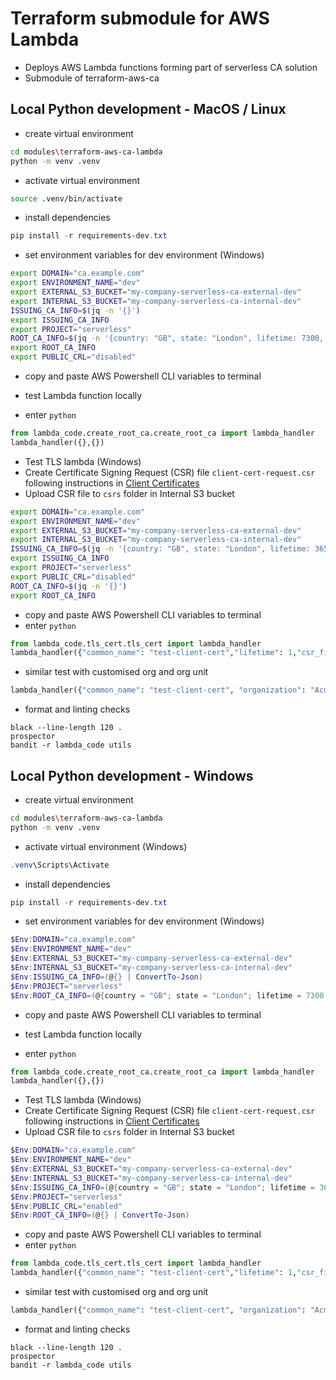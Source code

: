 # Terraform submodule for AWS Lambda
* Deploys AWS Lambda functions forming part of serverless CA solution
* Submodule of terraform-aws-ca

## Local Python development - MacOS / Linux
* create virtual environment
```bash
cd modules\terraform-aws-ca-lambda
python -m venv .venv
```
* activate virtual environment
```bash
source .venv/bin/activate
```
* install dependencies
```powershell
pip install -r requirements-dev.txt
```
* set environment variables for dev environment (Windows)
```bash
export DOMAIN="ca.example.com"
export ENVIRONMENT_NAME="dev"
export EXTERNAL_S3_BUCKET="my-company-serverless-ca-external-dev"
export INTERNAL_S3_BUCKET="my-company-serverless-ca-internal-dev"
ISSUING_CA_INFO=$(jq -n '{}')
export ISSUING_CA_INFO
export PROJECT="serverless"
ROOT_CA_INFO=$(jq -n '{country: "GB", state: "London", lifetime: 7300, locality: "London", organization: "serverless", organizationalUnit: "Security Operations", commonName: "Serverless Development Root CA", emailAddress: "secops@example.com", pathLengthConstraint: 1}')
export ROOT_CA_INFO
export PUBLIC_CRL="disabled"
```
* copy and paste AWS Powershell CLI variables to terminal

* test Lambda function locally
* enter `python`
```python
from lambda_code.create_root_ca.create_root_ca import lambda_handler
lambda_handler({},{})
```
* Test TLS lambda (Windows)
* Create Certificate Signing Request (CSR) file `client-cert-request.csr` following instructions in [Client Certificates](../../docs/client-certificates.md)
* Upload CSR file to `csrs` folder in Internal S3 bucket
```bash
export DOMAIN="ca.example.com"
export ENVIRONMENT_NAME="dev"
export EXTERNAL_S3_BUCKET="my-company-serverless-ca-external-dev"
export INTERNAL_S3_BUCKET="my-company-serverless-ca-internal-dev"
ISSUING_CA_INFO=$(jq -n '{country: "GB", state: "London", lifetime: 3650, locality: "London", organization: "serverless", organizationalUnit: "Security Operations", commonName: "Serverless Development Issuing CA", emailAddress: "secops@example.com", pathLengthConstraint: 0}')
export ISSUING_CA_INFO
export PROJECT="serverless"
export PUBLIC_CRL="disabled"
ROOT_CA_INFO=$(jq -n '{}')
export ROOT_CA_INFO
```
* copy and paste AWS Powershell CLI variables to terminal
* enter `python`
```python
from lambda_code.tls_cert.tls_cert import lambda_handler
lambda_handler({"common_name": "test-client-cert","lifetime": 1,"csr_file": "client-cert-request.csr","force_issue": True},{})
```
* similar test with customised org and org unit
```python
lambda_handler({"common_name": "test-client-cert", "organization": "Acme Inc.", "organizational_unit": "Animation Department","lifetime": 1,"csr_file": "client-cert-request.csr","force_issue": True},{})
```
* format and linting checks
```commandline
black --line-length 120 .
prospector
bandit -r lambda_code utils
```

## Local Python development - Windows
* create virtual environment
```bash
cd modules\terraform-aws-ca-lambda
python -m venv .venv
```
* activate virtual environment (Windows)
```powershell
.venv\Scripts\Activate
```
* install dependencies
```powershell
pip install -r requirements-dev.txt
```
* set environment variables for dev environment (Windows)
```powershell
$Env:DOMAIN="ca.example.com"
$Env:ENVIRONMENT_NAME="dev"
$Env:EXTERNAL_S3_BUCKET="my-company-serverless-ca-external-dev"
$Env:INTERNAL_S3_BUCKET="my-company-serverless-ca-internal-dev"
$Env:ISSUING_CA_INFO=(@{} | ConvertTo-Json)
$Env:PROJECT="serverless"
$Env:ROOT_CA_INFO=(@{country = "GB"; state = "London"; lifetime = 7300; locality = "London"; organization = "serverless"; organizationalUnit = "Security Operations"; commonName = "Serverless Development Root CA"; emailAddress = "secops@example.com"; pathLengthConstraint = 1} | ConvertTo-Json)
```
* copy and paste AWS Powershell CLI variables to terminal

* test Lambda function locally
* enter `python`
```python
from lambda_code.create_root_ca.create_root_ca import lambda_handler
lambda_handler({},{})
```
* Test TLS lambda (Windows)
* Create Certificate Signing Request (CSR) file `client-cert-request.csr` following instructions in [Client Certificates](../../docs/client-certificates.md)
* Upload CSR file to `csrs` folder in Internal S3 bucket
```powershell
$Env:DOMAIN="ca.example.com"
$Env:ENVIRONMENT_NAME="dev"
$Env:EXTERNAL_S3_BUCKET="my-company-serverless-ca-external-dev"
$Env:INTERNAL_S3_BUCKET="my-company-serverless-ca-internal-dev"
$Env:ISSUING_CA_INFO=(@{country = "GB"; state = "London"; lifetime = 3650; locality = "London"; organization = "serverless"; organizationalUnit = "Security Operations"; commonName = "Serverless Development Issuing CA"; emailAddress = "secops@example.com"; pathLengthConstraint = 0} | ConvertTo-Json)
$Env:PROJECT="serverless"
$Env:PUBLIC_CRL="enabled"
$Env:ROOT_CA_INFO=(@{} | ConvertTo-Json)
```
* copy and paste AWS Powershell CLI variables to terminal
* enter `python`
```python
from lambda_code.tls_cert.tls_cert import lambda_handler
lambda_handler({"common_name": "test-client-cert","lifetime": 1,"csr_file": "client-cert-request.csr","force_issue": True},{})
```
* similar test with customised org and org unit
```python
lambda_handler({"common_name": "test-client-cert", "organization": "Acme Inc.", "organizational_unit": "Animation Department","lifetime": 1,"csr_file": "client-cert-request.csr","force_issue": True},{})
```
* format and linting checks
```commandline
black --line-length 120 .
prospector
bandit -r lambda_code utils
```